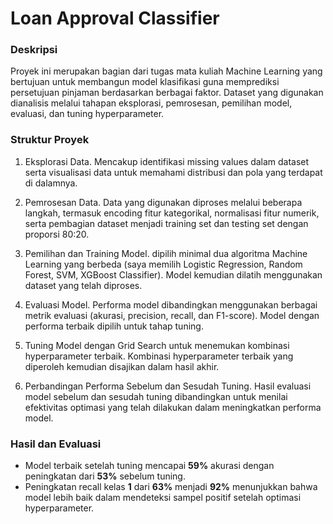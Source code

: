 # Loan Approval Classifier
### Deskripsi
Proyek ini merupakan bagian dari tugas mata kuliah Machine Learning yang bertujuan untuk membangun model klasifikasi guna memprediksi persetujuan pinjaman berdasarkan berbagai faktor. Dataset yang digunakan dianalisis melalui tahapan eksplorasi, pemrosesan, pemilihan model, evaluasi, dan tuning hyperparameter.

### Struktur Proyek

1. Eksplorasi Data. Mencakup identifikasi missing values dalam dataset serta visualisasi data untuk memahami distribusi dan pola yang terdapat di dalamnya.

2. Pemrosesan Data. Data yang digunakan diproses melalui beberapa langkah, termasuk encoding fitur kategorikal, normalisasi fitur numerik, serta pembagian dataset menjadi training set dan testing set dengan proporsi 80:20.

3. Pemilihan dan Training Model. dipilih minimal dua algoritma Machine Learning yang berbeda (saya memilih Logistic Regression, Random Forest,  SVM,  XGBoost Classifier). Model kemudian dilatih menggunakan dataset yang telah diproses.

4. Evaluasi Model. Performa model dibandingkan menggunakan berbagai metrik evaluasi (akurasi, precision, recall, dan F1-score). Model dengan performa terbaik dipilih untuk tahap tuning.

5. Tuning Model dengan Grid Search untuk menemukan kombinasi hyperparameter terbaik. Kombinasi hyperparameter terbaik yang diperoleh kemudian disajikan dalam hasil akhir.

6. Perbandingan Performa Sebelum dan Sesudah Tuning. Hasil evaluasi model sebelum dan sesudah tuning dibandingkan untuk menilai efektivitas optimasi yang telah dilakukan dalam meningkatkan performa model.

### Hasil dan Evaluasi
- Model terbaik setelah tuning mencapai **59%** akurasi dengan peningkatan dari **53%** sebelum tuning.  
- Peningkatan recall kelas **1** dari **63%** menjadi **92%** menunjukkan bahwa model lebih baik dalam mendeteksi sampel positif setelah optimasi hyperparameter.
